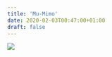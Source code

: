 ```yaml
---
title: 'Mu-Mimo'
date: 2020-02-03T00:47:00+01:00
draft: false
---
```


[![](https://1.bp.blogspot.com/-hDOxgWO8Vt0/Xjdffqn92lI/AAAAAAAAwGk/LiiuoBh_RYkPFjE2KD4b8TnBnZrEJLT6wCLcBGAsYHQ/s640/rate00006%2B6.47.03%2BPM%2B2-2-2020%2B.png)](https://1.bp.blogspot.com/-hDOxgWO8Vt0/Xjdffqn92lI/AAAAAAAAwGk/LiiuoBh_RYkPFjE2KD4b8TnBnZrEJLT6wCLcBGAsYHQ/s1600/rate00006%2B6.47.03%2BPM%2B2-2-2020%2B.png)